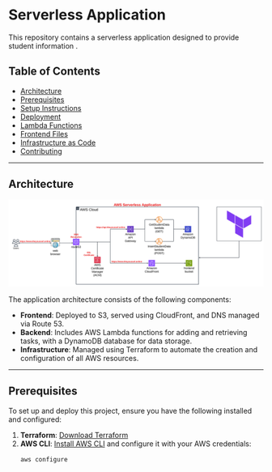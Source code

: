 # Serverless Application

This repository contains a serverless application designed to provide student information .

## Table of Contents

- [Architecture](#architecture)
- [Prerequisites](#prerequisites)
- [Setup Instructions](#setup-instructions)
- [Deployment](#deployment)
- [Lambda Functions](#lambda-functions)
- [Frontend Files](#frontend-files)
- [Infrastructure as Code](#infrastructure-as-code)
- [Contributing](#contributing)


---

## Architecture

![Serverless Application Diagram](Application.png)

The application architecture consists of the following components:

- **Frontend**: Deployed to S3, served using CloudFront, and DNS managed via Route 53.
- **Backend**: Includes AWS Lambda functions for adding and retrieving tasks, with a DynamoDB database for data storage.
- **Infrastructure**: Managed using Terraform to automate the creation and configuration of all AWS resources.

---

## Prerequisites

To set up and deploy this project, ensure you have the following installed and configured:

1. **Terraform**: [Download Terraform](https://www.terraform.io/downloads.html)
2. **AWS CLI**: [Install AWS CLI](https://aws.amazon.com/cli/) and configure it with your AWS credentials:
   ```bash
   aws configure


